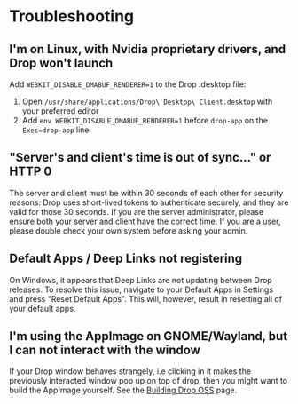 # Troubleshooting

## I'm on Linux, with Nvidia proprietary drivers, and Drop won't launch

Add `WEBKIT_DISABLE_DMABUF_RENDERER=1` to the Drop .desktop file:

1. Open `/usr/share/applications/Drop\ Desktop\ Client.desktop` with your preferred editor
2. Add `env WEBKIT_DISABLE_DMABUF_RENDERER=1` before `drop-app` on the `Exec=drop-app` line

## "Server's and client's time is out of sync..." or HTTP 0

The server and client must be within 30 seconds of each other for security reasons. Drop uses short-lived tokens to authenticate securely, and they are valid for those 30 seconds. If you are the server administrator, please ensure both your server and client have the correct time. If you are a user, please double check your own system before asking your admin.

## Default Apps / Deep Links not registering

On Windows, it appears that Deep Links are not updating between Drop releases. To resolve this issue, navigate to your Default Apps in
Settings and press "Reset Default Apps". This will, however, result in resetting all of your default apps.

## I'm using the AppImage on GNOME/Wayland, but I can not interact with the window

If your Drop window behaves strangely, i.e clicking in it makes the previously interacted window pop up on top of drop, then you might want to build the AppImage yourself.
See the [Building Drop OSS](/docs/advanced/building.md#building-drop-app-desktop-companion-app) page.
